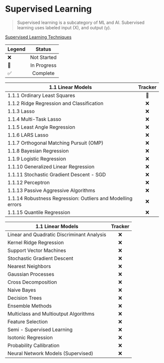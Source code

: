 # Supervised Learning
> Supervised learning is a subcategory of ML and AI. Subervised learning uses labeled input (X), and output (y). 

[Supervised Learning Techniques](https://scikit-learn.org/stable/supervised_learning.html)

|Legend | Status |
| ------------- |:-------------:| 
|❌| Not Started | 
|🚧| In Progress | 
|✅| Complete | 


|1.1 Linear Models|Tracker|
| ------------- |:-------------:| 
| 1.1.1  Ordinary Least Squares |🚧|
| 1.1.2  Ridge Regression and Classification |❌|
| 1.1.3  Lasso |❌|
| 1.1.4  Multi-Task Lasso |❌|
| 1.1.5  Least Angle Regression |❌|
| 1.1.6  LARS Lasso |❌|
| 1.1.7  Orthogonal Matching Pursuit (OMP) |❌|
| 1.1.8  Bayesian Regression |❌|
| 1.1.9  Logistic Regression |❌|
| 1.1.10 Generalized Linear Regression |❌|
| 1.1.11 Stochastic Gradient Descent - SGD |❌|
| 1.1.12 Perceptron |❌|
| 1.1.13 Passive Aggressive Algorithms |❌|
| 1.1.14 Robustness Regression: Outliers and Modelling errors |❌|
| 1.1.15 Quantile Regression |❌|




|1.1 Linear Models|Tracker|
| ------------- |:-------------:| 
| Linear and Quadratic Discriminant Analysis |❌| 
| Kernel Ridge Regression |❌|
| Support Vector Machines |❌|
| Stochastic Gradient Descent |❌|
| Nearest Neighbors |❌|
| Gaussian Processes |❌|
| Cross Decomposition |❌|
| Naive Bayes |❌|
| Decision Trees |❌|
| Ensemble Methods |❌|
| Multiclass and Multioutput Algorithms |❌|
| Feature Selection |❌|
| Semi - Supervised Learning |❌|
| Isotonic Regression |❌|
| Probability Callibration |❌|
| Neural Network Models (Supervised) |❌|


